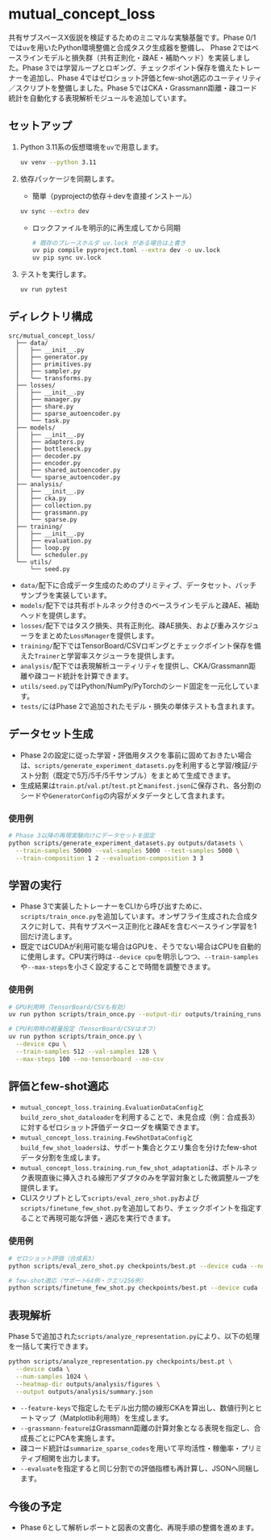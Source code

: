 # mutual_concept_loss

共有サブスペースX仮説を検証するためのミニマルな実験基盤です。Phase 0/1では`uv`を用いたPython環境整備と合成タスク生成器を整備し、
Phase 2ではベースラインモデルと損失群（共有正則化・疎AE・補助ヘッド）を実装しました。Phase 3では学習ループとロギング、チェックポイント保存を備えたトレーナーを追加し、Phase 4ではゼロショット評価とfew-shot適応のユーティリティ／スクリプトを整備しました。Phase 5ではCKA・Grassmann距離・疎コード統計を自動化する表現解析モジュールを追加しています。

## セットアップ
1. Python 3.11系の仮想環境を`uv`で用意します。
   ```bash
   uv venv --python 3.11
   ```

2. 依存パッケージを同期します。
      - 簡単（pyprojectの依存＋devを直接インストール）
     ```bash
     uv sync --extra dev
     ```
   - ロックファイルを明示的に再生成してから同期
     ```bash
     # 既存のプレースホルダ uv.lock がある場合は上書き
     uv pip compile pyproject.toml --extra dev -o uv.lock
     uv pip sync uv.lock
     ```

3. テストを実行します。
   ```bash
   uv run pytest
   ```

## ディレクトリ構成
```
src/mutual_concept_loss/
  ├── data/
  │   ├── __init__.py
  │   ├── generator.py
  │   ├── primitives.py
  │   ├── sampler.py
  │   └── transforms.py
  ├── losses/
  │   ├── __init__.py
  │   ├── manager.py
  │   ├── share.py
  │   ├── sparse_autoencoder.py
  │   └── task.py
  ├── models/
  │   ├── __init__.py
  │   ├── adapters.py
  │   ├── bottleneck.py
  │   ├── decoder.py
  │   ├── encoder.py
  │   ├── shared_autoencoder.py
  │   └── sparse_autoencoder.py
  ├── analysis/
  │   ├── __init__.py
  │   ├── cka.py
  │   ├── collection.py
  │   ├── grassmann.py
  │   └── sparse.py
  ├── training/
  │   ├── __init__.py
  │   ├── evaluation.py
  │   ├── loop.py
  │   └── scheduler.py
  └── utils/
      └── seed.py
```
- `data/`配下に合成データ生成のためのプリミティブ、データセット、バッチサンプラを実装しています。
- `models/`配下では共有ボトルネック付きのベースラインモデルと疎AE、補助ヘッドを提供します。
- `losses/`配下ではタスク損失、共有正則化、疎AE損失、および重みスケジューラをまとめた`LossManager`を提供します。
- `training/`配下ではTensorBoard/CSVロギングとチェックポイント保存を備えた`Trainer`と学習率スケジューラを提供します。
- `analysis/`配下では表現解析ユーティリティを提供し、CKA/Grassmann距離や疎コード統計を計算できます。
- `utils/seed.py`ではPython/NumPy/PyTorchのシード固定を一元化しています。
- `tests/`にはPhase 2で追加されたモデル・損失の単体テストも含まれます。

## データセット生成
- Phase 2の設定に従った学習・評価用タスクを事前に固めておきたい場合は、`scripts/generate_experiment_datasets.py`を利用すると学習/検証/テスト分割（既定で5万/5千/5千サンプル）をまとめて生成できます。
- 生成結果は`train.pt`/`val.pt`/`test.pt`と`manifest.json`に保存され、各分割のシードや`GeneratorConfig`の内容がメタデータとして含まれます。

### 使用例
```bash
# Phase 3以降の再現実験向けにデータセットを固定
python scripts/generate_experiment_datasets.py outputs/datasets \
  --train-samples 50000 --val-samples 5000 --test-samples 5000 \
  --train-composition 1 2 --evaluation-composition 3 3
```

## 学習の実行
- Phase 3で実装したトレーナーをCLIから呼び出すために、`scripts/train_once.py`を追加しています。オンザフライ生成された合成タスクに対して、共有サブスペース正則化と疎AEを含むベースライン学習を1回だけ流します。
- 既定ではCUDAが利用可能な場合はGPUを、そうでない場合はCPUを自動的に使用します。CPU実行時は`--device cpu`を明示しつつ、`--train-samples`や`--max-steps`を小さく設定することで時間を調整できます。

### 使用例
```bash
# GPU利用時（TensorBoard/CSVも有効）
uv run python scripts/train_once.py --output-dir outputs/training_runs

# CPU利用時の軽量設定（TensorBoard/CSVはオフ）
uv run python scripts/train_once.py \
  --device cpu \
  --train-samples 512 --val-samples 128 \
  --max-steps 100 --no-tensorboard --no-csv
```

## 評価とfew-shot適応
- `mutual_concept_loss.training.EvaluationDataConfig`と`build_zero_shot_dataloader`を利用することで、未見合成（例：合成長3）に対するゼロショット評価データローダを構築できます。
- `mutual_concept_loss.training.FewShotDataConfig`と`build_few_shot_loaders`は、サポート集合とクエリ集合を分けたfew-shotデータ分割を生成します。
- `mutual_concept_loss.training.run_few_shot_adaptation`は、ボトルネック表現直後に挿入される線形アダプタのみを学習対象とした微調整ループを提供します。
- CLIスクリプトとして`scripts/eval_zero_shot.py`および`scripts/finetune_few_shot.py`を追加しており、チェックポイントを指定することで再現可能な評価・適応を実行できます。

### 使用例
```bash
# ゼロショット評価（合成長3）
python scripts/eval_zero_shot.py checkpoints/best.pt --device cuda --num-samples 1024

# few-shot適応（サポート64例・クエリ256例）
python scripts/finetune_few_shot.py checkpoints/best.pt --device cuda --support-samples 64 --query-samples 256
```

## 表現解析
Phase 5で追加された`scripts/analyze_representation.py`により、以下の処理を一括して実行できます。

```bash
python scripts/analyze_representation.py checkpoints/best.pt \
  --device cuda \
  --num-samples 1024 \
  --heatmap-dir outputs/analysis/figures \
  --output outputs/analysis/summary.json
```

- `--feature-keys`で指定したモデル出力間の線形CKAを算出し、数値行列とヒートマップ（Matplotlib利用時）を生成します。
- `--grassmann-feature`はGrassmann距離の計算対象となる表現を指定し、合成長ごとにPCAを実施します。
- 疎コード統計は`summarize_sparse_codes`を用いて平均活性・稼働率・プリミティブ相関を出力します。
- `--evaluate`を指定すると同じ分割での評価指標も再計算し、JSONへ同梱します。

## 今後の予定
- Phase 6として解析レポートと図表の文書化、再現手順の整備を進めます。

